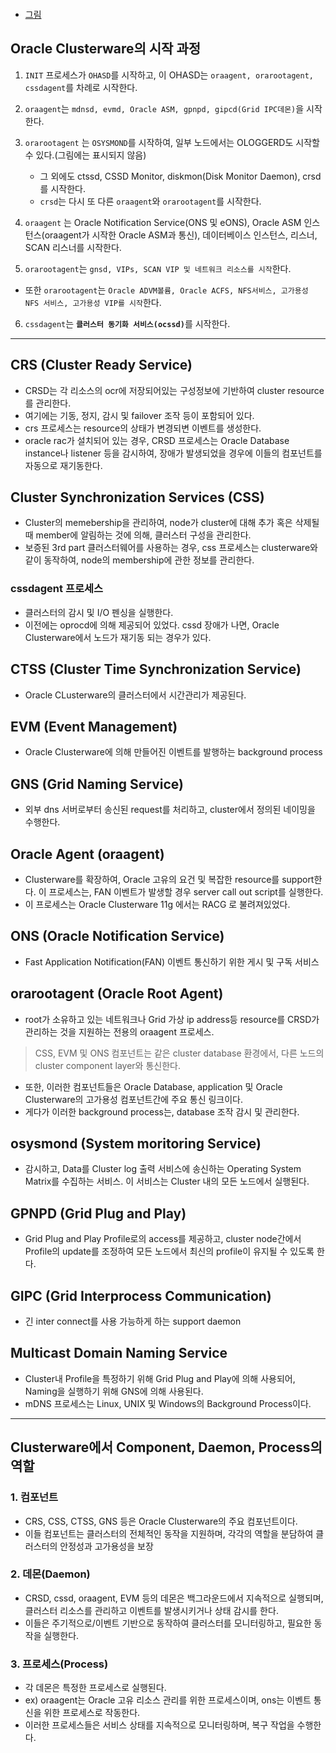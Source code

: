 <p><img alt="" src="https://velog.velcdn.com/images/greendev/post/8d345ad3-c975-4d71-af43-deb31d337d70/image.jpg" /></p>
<ul>
<li><a href="https://docs.oracle.com/cd/F32587_01/cwadd/introduction-to-oracle-clusterware.html#GUID-46D25024-1CEF-45CC-9C5F-04B0D9416C40">그림 </a></li>
</ul>
<h2 id="oracle-clusterware의-시작-과정">Oracle Clusterware의 시작 과정</h2>
<ol>
<li><p><code>INIT</code> 프로세스가 <code>OHASD</code>를 시작하고, 이 OHASD는 <code>oraagent, orarootagent, cssdagent</code>를 차례로 시작한다.</p>
</li>
<li><p><code>oraagent</code>는 <code>mdnsd, evmd, Oracle ASM, gpnpd, gipcd(Grid IPC데몬)</code>을 시작한다.</p>
</li>
<li><p><code>orarootagent</code> 는 <code>OSYSMOND</code>를 시작하여, 일부 노드에서는 OLOGGERD도 시작할 수 있다.(그림에는 표시되지 않음)</p>
<ul>
<li>그 외에도 ctssd, CSSD Monitor, diskmon(Disk Monitor Daemon), crsd를 시작한다. </li>
<li><code>crsd</code>는 다시 또 다른 <code>oraagent</code>와 <code>orarootagent</code>를 시작한다.</li>
</ul>
</li>
<li><p><code>oraagent</code> 는 Oracle Notification Service(ONS 및 eONS), Oracle ASM 인스턴스(oraagent가 시작한 Oracle ASM과 통신), 데이터베이스 인스턴스, 리스너, SCAN 리스너를 시작한다.</p>
</li>
<li><p><code>orarootagent</code>는 <code>gnsd, VIPs, SCAN VIP 및 네트워크 리소스를 시작</code>한다.</p>
</li>
</ol>
<ul>
<li>또한 <code>orarootagent</code>는 <code>Oracle ADVM볼륨, Oracle ACFS, NFS서비스, 고가용성 NFS 서비스, 고가용성 VIP를 시작</code>한다.</li>
</ul>
<ol start="6">
<li><code>cssdagent</code>는 <strong><code>클러스터 동기화 서비스(ocssd)</code></strong>를 시작한다.</li>
</ol>
<hr />
<h2 id="crs-cluster-ready-service">CRS (Cluster Ready Service)</h2>
<ul>
<li>CRSD는 각 리소스의 ocr에 저장되어있는 구성정보에 기반하여 cluster resource를 관리한다.</li>
<li>여기에는 기동, 정지, 감시 및 failover 조작 등이 포함되어 있다.</li>
<li>crs 프로세스는 resource의 상태가 변경되변 이벤트를 생성한다. </li>
<li>oracle rac가 설치되어 있는 경우, CRSD 프로세스는 Oracle Database instance나 listener 등을 감시하여, 장애가 발생되었을 경우에 이들의 컴포넌트를 자동으로 재기동한다.</li>
</ul>
<h2 id="cluster-synchronization-services-css">Cluster Synchronization Services (CSS)</h2>
<ul>
<li>Cluster의 memebership을 관리하여, node가 cluster에 대해 추가 혹은 삭제될 때 member에 알림하는 것에 의해, 클러스터 구성을 관리한다.</li>
<li>보증된 3rd part 클러스터웨어를 사용하는 경우, css 프로세스는 clusterware와 같이 동작하여, node의 membership에 관한 정보를 관리한다.</li>
</ul>
<h3 id="cssdagent-프로세스">cssdagent 프로세스</h3>
<ul>
<li>클러스터의 감시 및 I/O 펜싱을 실행한다.</li>
<li>이전에는 oprocd에 의해 제공되어 있었다. cssd 장애가 나면, Oracle Clusterware에서 노드가 재기동 되는 경우가 있다.</li>
</ul>
<h2 id="ctss-cluster-time-synchronization-service">CTSS (Cluster Time Synchronization Service)</h2>
<ul>
<li>Oracle CLusterware의 클러스터에서 시간관리가 제공된다.</li>
</ul>
<h2 id="evm-event-management">EVM (Event Management)</h2>
<ul>
<li>Oracle Clusterware에 의해 만들어진 이벤트를 발행하는 background process</li>
</ul>
<h2 id="gns-grid-naming-service">GNS (Grid Naming Service)</h2>
<ul>
<li>외부 dns 서버로부터 송신된 request를 처리하고, cluster에서 정의된 네이밍을 수행한다.</li>
</ul>
<h2 id="oracle-agent-oraagent">Oracle Agent (oraagent)</h2>
<ul>
<li>Clusterware를 확장하여, Oracle 고유의 요건 및 복잡한 resource를 support한다. 이 프로세스는, FAN 이벤트가 발생할 경우 server call out script를 실행한다. </li>
<li>이 프로세스는 Oracle Clusterware 11g 에서는 RACG 로 불려져있었다.</li>
</ul>
<h2 id="ons-oracle-notification-service">ONS (Oracle Notification Service)</h2>
<ul>
<li>Fast Application Notification(FAN) 이벤트 통신하기 위한 게시 및 구독 서비스</li>
</ul>
<h2 id="orarootagent-oracle-root-agent">orarootagent (Oracle Root Agent)</h2>
<ul>
<li>root가 소유하고 있는 네트워크나 Grid 가상 ip address등 resource를 CRSD가 관리하는 것을 지원하는 전용의 oraagent 프로세스. </li>
</ul>
<blockquote>
<p>CSS, EVM 및 ONS 컴포넌트는 같은 cluster database 환경에서, 다른 노드의 cluster component layer와 통신한다.</p>
</blockquote>
<ul>
<li>또한, 이러한 컴포넌트들은 Oracle Database, application 및 Oracle Clusterware의 고가용성 컴포넌트간에 주요 통신 링크이다.</li>
<li>게다가 이러한 background process는, database 조작 감시 및 관리한다. </li>
</ul>
<h2 id="osysmond-system-moritoring-service">osysmond (System moritoring Service)</h2>
<ul>
<li>감시하고, Data를 Cluster log 출력 서비스에 송신하는 Operating System Matrix를 수집하는 서비스. 이 서비스는 Cluster 내의 모든 노드에서 실행된다.</li>
</ul>
<h2 id="gpnpd-grid-plug-and-play">GPNPD (Grid Plug and Play)</h2>
<ul>
<li>Grid Plug and Play Profile로의 access를 제공하고, cluster node간에서 Profile의 update를 조정하여 모든 노드에서 최신의 profile이 유지될 수 있도록 한다.</li>
</ul>
<h2 id="gipc-grid-interprocess-communication">GIPC (Grid Interprocess Communication)</h2>
<ul>
<li>긴 inter connect를 사용 가능하게 하는 support daemon</li>
</ul>
<h2 id="multicast-domain-naming-service">Multicast Domain Naming Service</h2>
<ul>
<li>Cluster내 Profile을 특정하기 위해 Grid Plug and Play에 의해 사용되어, Naming을 실행하기 위해 GNS에 의해 사용된다.</li>
<li>mDNS 프로세스는 Linux, UNIX 및 Windows의 Background Process이다.</li>
</ul>
<hr />
<h2 id="clusterware에서-component-daemon-process의-역할">Clusterware에서 Component, Daemon, Process의 역할</h2>
<h3 id="1-컴포넌트">1. 컴포넌트</h3>
<ul>
<li>CRS, CSS, CTSS, GNS 등은 Oracle Clusterware의 주요 컴포넌트이다.</li>
<li>이들 컴포넌트는 클러스터의 전체적인 동작을 지원하며, 각각의 역할을 분담하여 클러스터의 안정성과 고가용성을 보장</li>
</ul>
<h3 id="2-데몬daemon">2. 데몬(Daemon)</h3>
<ul>
<li>CRSD, cssd, oraagent, EVM 등의 데몬은 백그라운드에서 지속적으로 실행되며, 클러스터 리소스를 관리하고 이벤트를 발생시키거나 상태 감시를 한다.</li>
<li>이들은 주기적으로/이벤트 기반으로 동작하여 클러스터를 모니터링하고, 필요한 동작을 실행한다.</li>
</ul>
<h3 id="3-프로세스process">3. 프로세스(Process)</h3>
<ul>
<li>각 데몬은 특정한 프로세스로 실행된다.</li>
<li>ex) oraagent는 Oracle 고유 리소스 관리를 위한 프로세스이며, ons는 이벤트 통신을 위한 프로세스로 작동한다.</li>
<li>이러한 프로세스들은 서비스 상태를 지속적으로 모니터링하며, 복구 작업을 수행한다.</li>
</ul>